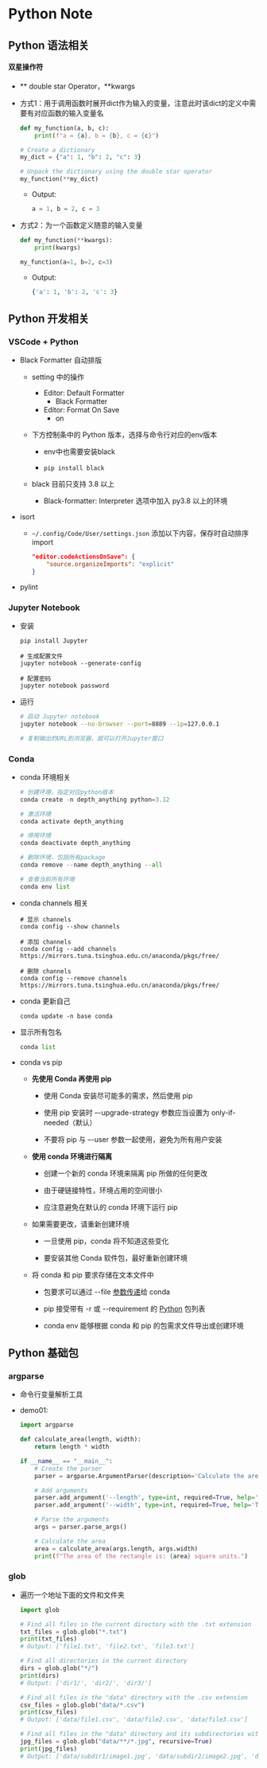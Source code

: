 # Python Note

## Python 语法相关

#### 双星操作符

-  ** double star Operator，**kwargs

- 方式1：用于调用函数时展开dict作为输入的变量，注意此时该dict的定义中需要有对应函数的输入变量名

  ```python
  def my_function(a, b, c):
      print(f"a = {a}, b = {b}, c = {c}")
  
  # Create a dictionary
  my_dict = {"a": 1, "b": 2, "c": 3}
  
  # Unpack the dictionary using the double star operator
  my_function(**my_dict)
  ```

  - Output:

    ```python
    a = 1, b = 2, c = 3
    ```

- 方式2：为一个函数定义随意的输入变量

  ```python
  def my_function(**kwargs):
      print(kwargs)
  
  my_function(a=1, b=2, c=3)
  ```

  - Output:

    ```python
    {'a': 1, 'b': 2, 'c': 3}
    ```

    





## Python 开发相关

### VSCode + Python

- Black Formatter 自动排版

  - setting 中的操作
    - Editor: Default Formatter
      - Black Formatter
    - Editor: Format On Save
      - on
  - 下方控制条中的 Python 版本，选择与命令行对应的env版本

    - env中也需要安装black

    - ```
      pip install black
      ```

  - black 目前只支持 3.8 以上
    - Black-formatter: Interpreter 选项中加入 py3.8 以上的环境



- isort

  - `~/.config/Code/User/settings.json` 添加以下内容，保存时自动排序import

    ```json
    "editor.codeActionsOnSave": {
        "source.organizeImports": "explicit"
    }
    ```

- pylint





### Jupyter Notebook

- 安装

  ```
  pip install Jupyter
  
  # 生成配置文件
  jupyter notebook --generate-config
  
  # 配置密码
  jupyter notebook password
  ```



- 运行

  ```bash
  # 启动 Jupyter notebook
  jupyter notebook --no-browser --port=8889 --ip=127.0.0.1
  
  # 复制输出的URL到浏览器，就可以打开Jupyter窗口
  ```

  







### Conda

- conda 环境相关

  ```python
  # 创建环境，指定对应python版本
  conda create -n depth_anything python=3.12
  
  # 激活环境
  conda activate depth_anything
  
  # 停用环境
  conda deactivate depth_anything
  
  # 删除环境，包括所有package
  conda remove --name depth_anything --all
  
  # 查看当前所有环境
  conda env list
  ```

- conda channels 相关

  ```shell
  # 显示 channels
  conda config --show channels
  
  # 添加 channels
  conda config --add channels https://mirrors.tuna.tsinghua.edu.cn/anaconda/pkgs/free/
  
  # 删除 channels
  conda config --remove channels  https://mirrors.tuna.tsinghua.edu.cn/anaconda/pkgs/free/
  
  ```

- conda 更新自己

  ```
  conda update -n base conda
  ```

- 显示所有包名

  ```python
  conda list
  ```

- conda vs pip

  - **先使用 Conda 再使用 pip**

    - 使用 Conda 安装尽可能多的需求，然后使用 pip

    - 使用 pip 安装时 –-upgrade-strategy 参数应当设置为 only-if-needed（默认）

    - 不要将 pip 与 –-user 参数一起使用，避免为所有用户安装

  - **使用 conda 环境进行隔离**

    - 创建一个新的 conda 环境来隔离 pip 所做的任何更改

    - 由于硬链接特性，环境占用的空间很小

    - 应注意避免在默认的 conda 环境下运行 pip

  - 如果需要更改，请重新创建环境

    - 一旦使用 pip，conda 将不知道这些变化

    - 要安装其他 Conda 软件包，最好重新创建环境

  - 将 conda 和 pip 要求存储在文本文件中

    - 包要求可以通过 --file [参数传递](https://www.zhihu.com/search?q=参数传递&search_source=Entity&hybrid_search_source=Entity&hybrid_search_extra={"sourceType"%3A"answer"%2C"sourceId"%3A"3188449994"})给 conda

    - pip 接受带有 -r 或 --requirement 的 [Python](https://www.zhihu.com/search?q=Python&search_source=Entity&hybrid_search_source=Entity&hybrid_search_extra={"sourceType"%3A"answer"%2C"sourceId"%3A"3188449994"}) 包列表

    - conda env 能够根据 conda 和 pip 的包需求文件导出或创建环境

  

## Python 基础包

### argparse

- 命令行变量解析工具

- demo01:

  ```python
  import argparse
  
  def calculate_area(length, width):
      return length * width
  
  if __name__ == "__main__":
      # Create the parser
      parser = argparse.ArgumentParser(description='Calculate the area of a rectangle.')
  
      # Add arguments
      parser.add_argument('--length', type=int, required=True, help='The length of the rectangle.')
      parser.add_argument('--width', type=int, required=True, help='The width of the rectangle.')
  
      # Parse the arguments
      args = parser.parse_args()
  
      # Calculate the area
      area = calculate_area(args.length, args.width)
      print(f"The area of the rectangle is: {area} square units.")
  ```

  

### glob

- 遍历一个地址下面的文件和文件夹

  ```python
  import glob
  
  # Find all files in the current directory with the .txt extension
  txt_files = glob.glob("*.txt")
  print(txt_files)
  # Output: ['file1.txt', 'file2.txt', 'file3.txt']
  
  # Find all directories in the current directory
  dirs = glob.glob("*/")
  print(dirs)
  # Output: ['dir1/', 'dir2/', 'dir3/']
  
  # Find all files in the "data" directory with the .csv extension
  csv_files = glob.glob("data/*.csv")
  print(csv_files)
  # Output: ['data/file1.csv', 'data/file2.csv', 'data/file3.csv']
  
  # Find all files in the "data" directory and its subdirectories with the .jpg extension
  jpg_files = glob.glob("data/**/*.jpg", recursive=True)
  print(jpg_files)
  # Output: ['data/subdir1/image1.jpg', 'data/subdir2/image2.jpg', 'data/subdir3/image3.jpg']
  ```

  